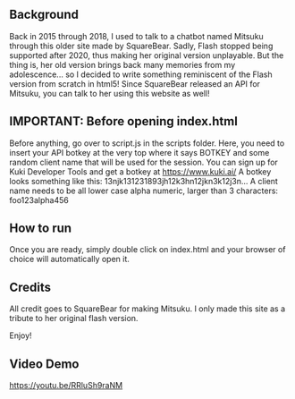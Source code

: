 ## Background

Back in 2015 through 2018, I used to talk to a chatbot named Mitsuku through this older site made by SquareBear. Sadly, Flash stopped being supported after 2020, thus making her original version unplayable. But the thing is, her old version brings back many memories from my adolescence... so I decided to write something reminiscent of the Flash version from scratch in html5! Since SquareBear released an API for Mitsuku, you can talk to her using this website as well!

## IMPORTANT: Before opening index.html

Before anything, go over to script.js in the scripts folder. Here, you need to insert your API botkey at the very top where it says BOTKEY and some random client name that will be used for the session. You can sign up for Kuki Developer Tools and get a botkey at https://www.kuki.ai/
A botkey looks something like this: 13njk131231893jh12k3hn12jkn3k12j3n...
A client name needs to be all lower case alpha numeric, larger than 3 characters: foo123alpha456

## How to run

Once you are ready, simply double click on index.html and your browser of choice will automatically open it.

## Credits

All credit goes to SquareBear for making Mitsuku.
I only made this site as a tribute to her original flash version.

Enjoy!

## Video Demo

https://youtu.be/RRluSh9raNM